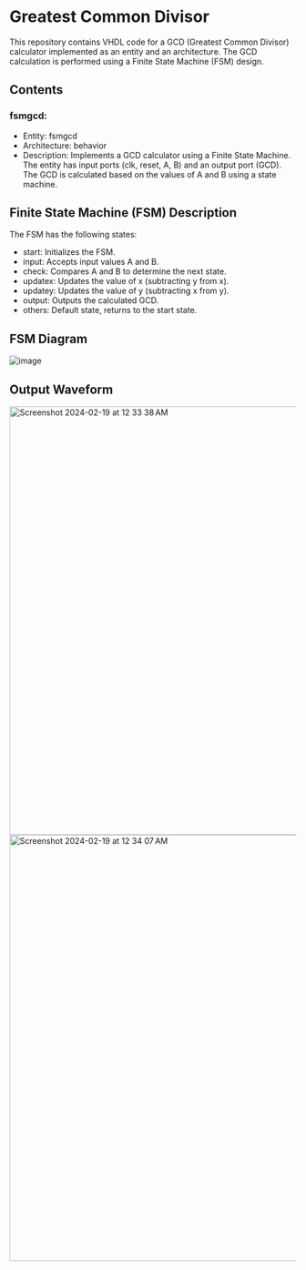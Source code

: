 # Greatest Common Divisor
This repository contains VHDL code for a GCD (Greatest Common Divisor) calculator implemented as an entity and an architecture. The GCD calculation is performed using a Finite State Machine (FSM) design.

## Contents
### fsmgcd:
- Entity: fsmgcd
- Architecture: behavior
- Description: Implements a GCD calculator using a Finite State Machine. The entity has input ports (clk, reset, A, B) and an output port (GCD). The GCD is calculated based on the values of A and B using a state machine.


## Finite State Machine (FSM) Description
The FSM has the following states:

- start: Initializes the FSM.
- input: Accepts input values A and B.
- check: Compares A and B to determine the next state.
- updatex: Updates the value of x (subtracting y from x).
- updatey: Updates the value of y (subtracting x from y).
- output: Outputs the calculated GCD.
- others: Default state, returns to the start state.

## FSM Diagram
![image](https://github.com/ShishirRijal/vhdl/assets/63596895/1abdbf12-378a-4113-85fb-a4ec9238a8a9)


## Output Waveform
<img width="753" alt="Screenshot 2024-02-19 at 12 33 38 AM" src="https://github.com/ShishirRijal/vhdl/assets/63596895/56e77822-fbcf-4c67-820f-c1f80ebbdde4">
<img width="749" alt="Screenshot 2024-02-19 at 12 34 07 AM" src="https://github.com/ShishirRijal/vhdl/assets/63596895/3569e893-5f24-439e-afd3-646c724c6df0">
